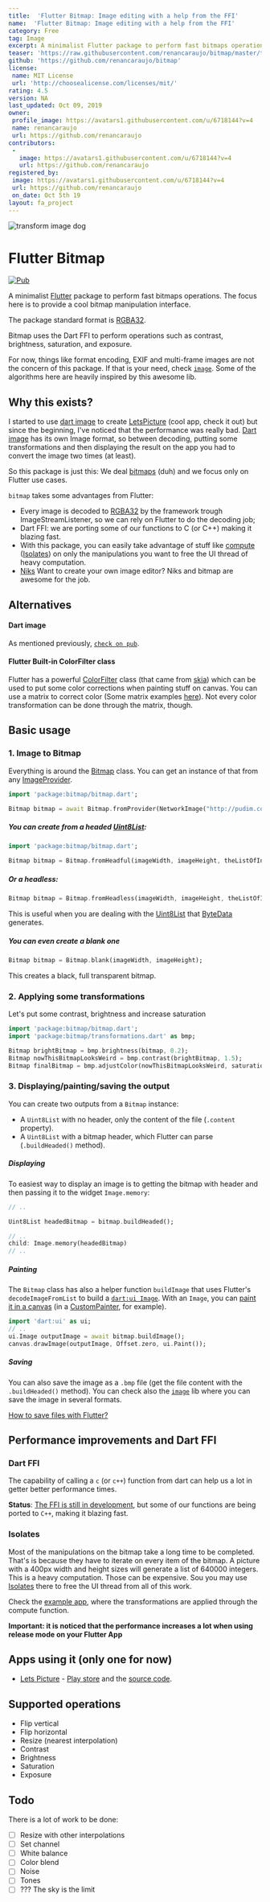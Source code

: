 ```yaml
---
title:  'Flutter Bitmap: Image editing with a help from the FFI'
name:  'Flutter Bitmap: Image editing with a help from the FFI'
category: Free
tag: Image
excerpt: A minimalist Flutter package to perform fast bitmaps operations. The focus here is to provide a cool bitmap manipulation interface.
teaser: 'https://raw.githubusercontent.com/renancaraujo/bitmap/master/transform.jpg'
github: 'https://github.com/renancaraujo/bitmap'
license:
 name: MIT License
 url: 'http://choosealicense.com/licenses/mit/'
rating: 4.5
version: NA
last_updated: Oct 09, 2019
owner:
 profile_image: https://avatars1.githubusercontent.com/u/6718144?v=4
 name: renancaraujo
 url: https://github.com/renancaraujo
contributors:
 -
   image: https://avatars1.githubusercontent.com/u/6718144?v=4
   url: https://github.com/renancaraujo
registered_by:
 image: https://avatars1.githubusercontent.com/u/6718144?v=4
 url: https://github.com/renancaraujo
 on_date: Oct 5th 19
layout: fa_project
---
```


![transform image dog](https://raw.githubusercontent.com/renancaraujo/bitmap/master/transform.jpg)

# Flutter Bitmap

[![Pub](https://img.shields.io/pub/v/bitmap.svg?style=popout)](https://pub.dartlang.org/packages/bitmap)

A minimalist [Flutter](https://flutter.dev/) package to perform fast bitmaps operations.
The focus here is to provide a cool bitmap manipulation interface.

The package standard format is [RGBA32](https://en.wikipedia.org/wiki/RGBA_color_space).

Bitmap uses the Dart FFI to perform operations such as contrast, brightness, saturation, and exposure.

For now, things like format encoding, EXIF and multi-frame images are not the concern of this package. If that is your need, check [`image`](https://pub.dartlang.org/packages/image).
Some of the algorithms here are heavily inspired by this awesome lib.

## Why this exists?

I started to use [dart image](https://pub.dartlang.org/packages/image) to create [LetsPicture](https://github.com/renancaraujo/letspicture/) (cool app, check it out) but since the beginning, I've noticed that the performance was really bad.
[Dart image](https://pub.dartlang.org/packages/image) has its own Image format, so between decoding, putting some transformations and then displaying the result on the app you had to convert the image two times (at least).

So this package is just this: We deal [bitmaps](https://en.wikipedia.org/wiki/BMP_file_format) (duh) and we focus only on Flutter use cases.

`bitmap` takes some advantages from Flutter:
- Every image is decoded to [RGBA32](https://en.wikipedia.org/wiki/RGBA_color_space) by the framework trough ImageStreamListener, so we can rely on Flutter to do the decoding job;
- Dart FFI: we are porting some of our functions to C (or C++) making it blazing fast.
- With this package, you can easily take advantage of stuff like [compute](https://api.flutter.dev/flutter/foundation/compute.html) ([Isolates](https://www.didierboelens.com/2019/01/futures---isolates---event-loop/)) on only the manipulations you want to free the UI thread of heavy computation.
- [Niks](https://github.com/renancaraujo/niks) Want to create your own image editor? Niks and bitmap are awesome for the job.

## Alternatives

#### Dart image

As mentioned previously, [`check on pub`](https://pub.dartlang.org/packages/image).

#### Flutter Built-in ColorFilter class

Flutter has a powerful [ColorFilter](https://api.flutter.dev/flutter/dart-ui/ColorFilter-class.html) class (that came from [skia](https://skia.org/user/api/skpaint_overview#SkColorFilter)) which can be used to put some color corrections when painting stuff on canvas. You can use a matrix to correct color (Some matrix examples [here](https://docs.rainmeter.net/tips/colormatrix-guide/)).
Not every color transformation can be done through the matrix, though. 

## Basic usage

### 1. Image to Bitmap

Everything is around the [Bitmap](https://pub.dev/documentation/bitmap/latest/bitmap/bitmap-library.html) class. You can get an instance of that from any [ImageProvider](https://api.flutter.dev/flutter/painting/ImageProvider-class.html).

```dart
import 'package:bitmap/bitmap.dart';

Bitmap bitmap = await Bitmap.fromProvider(NetworkImage("http://pudim.com.br/pudim.jpg")); // Notice this is an async operation
```

##### You can create from a headed [Uint8List](https://api.flutter.dev/flutter/dart-typed_data/Uint8List-class.html):

```dart
import 'package:bitmap/bitmap.dart';

Bitmap bitmap = Bitmap.fromHeadful(imageWidth, imageHeight, theListOfInts); // Not async
```

##### Or a headless:

```dart
Bitmap bitmap = Bitmap.fromHeadless(imageWidth, imageHeight, theListOfInts); // Not async
```
This is useful when you are dealing with the [Uint8List](https://api.flutter.dev/flutter/dart-typed_data/Uint8List-class.html) that [ByteData](https://api.flutter.dev/flutter/dart-typed_data/ByteData-class.html) generates.

##### You can even create a blank one

```dart
Bitmap bitmap = Bitmap.blank(imageWidth, imageHeight);
```
This creates a black, full transparent bitmap.

### 2. Applying some transformations

Let's put some contrast, brightness and  increase saturation
```dart
import 'package:bitmap/bitmap.dart';
import 'package:bitmap/transformations.dart' as bmp;

Bitmap brightBitmap = bmp.brightness(bitmap, 0.2);
Bitmap nowThisBitmapLooksWeird = bmp.contrast(brightBitmap, 1.5);
Bitmap finalBitmap = bmp.adjustColor(nowThisBitmapLooksWeird, saturation: 1.0);
```

### 3. Displaying/painting/saving the output

You can create two outputs from a `Bitmap` instance:
- A `Uint8List` with no header, only the content of the file (`.content` property).
- A `Uint8List` with a bitmap header, which Flutter can parse (`.buildHeaded()` method).

##### Displaying

To easiest way to display an image is to getting the bitmap with header and then passing it to the widget `Image.memory`:
```dart
// ..

Uint8List headedBitmap = bitmap.buildHeaded();

// ..
child: Image.memory(headedBitmap)
// ..
```

##### Painting

The `Bitmap` class has also a helper function `buildImage`  that uses Flutter's `decodeImageFromList` to build a [`dart:ui Image`](https://api.flutter.dev/flutter/dart-ui/Image-class.html).
With an `Image`, you can [paint it in a canvas](https://api.flutter.dev/flutter/dart-ui/Canvas/drawImage.html) (in a [CustomPainter](https://api.flutter.dev/flutter/rendering/CustomPainter-class.html), for example).

```dart
import 'dart:ui' as ui;
// ..
ui.Image outputImage = await bitmap.buildImage();
canvas.drawImage(outputImage, Offset.zero, ui.Paint());
```

##### Saving

You can also save the image as a `.bmp` file (get the file content with the `.buildHeaded()` method).
You can check also the [`image`](https://pub.dartlang.org/packages/image) lib where you can save the image in several formats.

[How to save files with Flutter?](https://flutter.dev/docs/cookbook/persistence/reading-writing-files)

## Performance improvements and Dart FFI

### Dart FFI

The capability of calling a `c` (or `c++`) function from dart can help us a lot in getter better performance times.

**Status**: [The FFI is still in development](https://dart.dev/guides/libraries/c-interop), but some of our functions are being ported to `C++`, making it blazing fast.

### Isolates

Most of the manipulations on the bitmap take a long time to be completed. That's is because they have to iterate on every item of the bitmap.
A picture with a 400px width and height sizes will generate a list of 640000 integers.  This is a heavy computation.
Those can be expensive. Sou you may use [Isolates](https://www.didierboelens.com/2019/01/futures---isolates---event-loop/) there to free the UI thread from all of this work.

Check the [example app](https://github.com/renancaraujo/bitmap), where the transformations are applied through the compute function. 

**Important: it is noticed that the performance increases a lot when using release mode on your Flutter App**

## Apps using it (only one for now)

- [Lets Picture](https://github.com/renancaraujo/letspicture) - [Play store](https://play.google.com/store/apps/details?id=app.letspicture.letspicture) and the [source code](https://github.com/renancaraujo/letspicture).

## Supported operations

- Flip vertical
- Flip horizontal
- Resize (nearest interpolation)
- Contrast
- Brightness
- Saturation
- Exposure

## Todo

There is a lot of work to be done:

- [ ] Resize with other interpolations
- [ ] Set channel
- [ ] White balance
- [ ] Color blend
- [ ] Noise
- [ ] Tones
- [ ] ??? The sky is the limit
